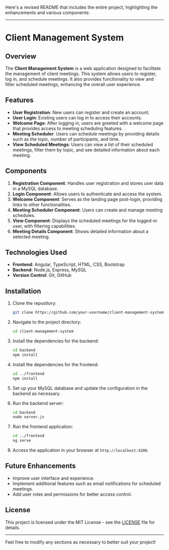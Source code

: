 Here's a revised README that includes the entire project, highlighting the enhancements and various components:

---

# Client Management System

## Overview

The **Client Management System** is a web application designed to facilitate the management of client meetings. This system allows users to register, log in, and schedule meetings. It also provides functionality to view and filter scheduled meetings, enhancing the overall user experience.

## Features

- **User Registration**: New users can register and create an account.
- **User Login**: Existing users can log in to access their accounts.
- **Welcome Page**: After logging in, users are greeted with a welcome page that provides access to meeting scheduling features.
- **Meeting Scheduler**: Users can schedule meetings by providing details such as the topic, number of participants, and time.
- **View Scheduled Meetings**: Users can view a list of their scheduled meetings, filter them by topic, and see detailed information about each meeting.

## Components

1. **Registration Component**: Handles user registration and stores user data in a MySQL database.
2. **Login Component**: Allows users to authenticate and access the system.
3. **Welcome Component**: Serves as the landing page post-login, providing links to other functionalities.
4. **Meeting Scheduler Component**: Users can create and manage meeting schedules.
5. **View Component**: Displays the scheduled meetings for the logged-in user, with filtering capabilities.
6. **Meeting Details Component**: Shows detailed information about a selected meeting.

## Technologies Used

- **Frontend**: Angular, TypeScript, HTML, CSS, Bootstrap
- **Backend**: Node.js, Express, MySQL
- **Version Control**: Git, GitHub

## Installation

1. Clone the repository:
   ```bash
   git clone https://github.com/your-username/client-management-system.git
   ```

2. Navigate to the project directory:
   ```bash
   cd client-management-system
   ```

3. Install the dependencies for the backend:
   ```bash
   cd backend
   npm install
   ```

4. Install the dependencies for the frontend:
   ```bash
   cd ../frontend
   npm install
   ```

5. Set up your MySQL database and update the configuration in the backend as necessary.

6. Run the backend server:
   ```bash
   cd backend
   node server.js
   ```

7. Run the frontend application:
   ```bash
   cd ../frontend
   ng serve
   ```

8. Access the application in your browser at `http://localhost:4200`.

## Future Enhancements

- Improve user interface and experience.
- Implement additional features such as email notifications for scheduled meetings.
- Add user roles and permissions for better access control.

## License

This project is licensed under the MIT License - see the [LICENSE](LICENSE) file for details.

---

Feel free to modify any sections as necessary to better suit your project!
